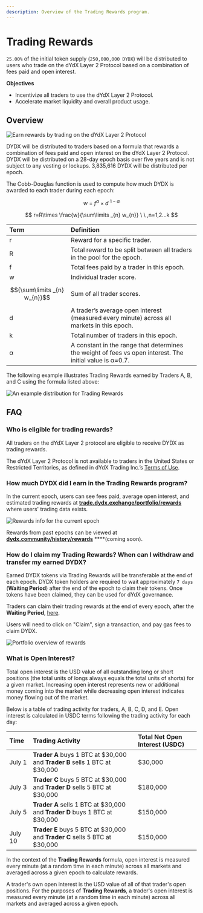 ```yaml
---
description: Overview of the Trading Rewards program.
---
```


# Trading Rewards

`25.00%` of the initial token supply \(`250,000,000 DYDX`\) will be distributed to users who trade on the dYdX Layer 2 Protocol based on a combination of fees paid and open interest.

**Objectives**

* Incentivize all traders to use the dYdX Layer 2 Protocol.
* Accelerate market liquidity and overall product usage.

## **Overview**

![Earn rewards by trading on the dYdX Layer 2 Protocol](../.gitbook/assets/image%20%2814%29.png)

DYDX will be distributed to traders based on a formula that rewards a combination of fees paid and open interest on the dYdX Layer 2 Protocol. DYDX will be distributed on a 28-day epoch basis over five years and is not subject to any vesting or lockups. 3,835,616 DYDX will be distributed per epoch.

The Cobb-Douglas function is used to compute how much DYDX is awarded to each trader during each epoch:

$$
w\ =\ f ^{\alpha } \times d \ ^{1-\alpha }
$$

$$
r=R\times \frac{w}{\sum\limits _{n} w_{n}} \ \ ,n=1,2...k
$$

| Term | Definition |
| :--- | :--- |
| r | Reward for a specific trader. |
| R | Total reward to be split between all traders in the pool for the epoch. |
| f | Total fees paid by a trader in this epoch. |
| w | Individual trader score. |
| $${\sum\limits _{n} w_{n}}$$ | Sum of all trader scores. |
| d | A trader’s average open interest \(measured every minute\) across all markets in this epoch. |
| k | Total number of traders in this epoch. |
| α | A constant in the range that determines the weight of fees vs open interest. The initial value is α=0.7. |

The following example illustrates Trading Rewards earned by Traders A, B, and C using the formula listed above:

![An example distribution for Trading Rewards](../.gitbook/assets/image%20%2838%29.png)

## FAQ

### Who is eligible for trading rewards?

All traders on the dYdX Layer 2 protocol are eligible to receive DYDX as trading rewards.

The dYdX Layer 2 Protocol is not available to traders in the United States or Restricted Territories, as defined in dYdX Trading Inc.’s [Terms of Use](https://dydx.exchange/terms).

### How much DYDX did I earn in the Trading Rewards program?

In the current epoch, users can see fees paid, average open interest, and estimated trading rewards at [**trade.dydx.exchange/portfolio/rewards**](https://trade.dydx.exchange/portfolio/rewards) where users' trading data exists.

![Rewards info for the current epoch](../.gitbook/assets/image%20%2820%29.png)

Rewards from past epochs can be viewed at [**dydx.community/history/rewards**](https://dydx.community/history/rewards) ****\(coming soon\).

### How do I claim my Trading Rewards? When can I withdraw and transfer my earned DYDX?

Earned DYDX tokens via Trading Rewards will be transferable at the end of each epoch. DYDX token holders are required to wait approximately `7 days` \(**Waiting Period**\) after the end of the epoch to claim their tokens. Once tokens have been claimed, they can be used for dYdX governance.

Traders can claim their trading rewards at the end of every epoch, after the **Waiting Period**, [here](https://dydx.community/dashboard). 

Users will need to click on "Claim", sign a transaction, and pay gas fees to claim DYDX.

![Portfolio overview of rewards](../.gitbook/assets/image.png)

### What is Open Interest?

Total open interest is the USD value of all outstanding long or short positions \(the total units of longs always equals the total units of shorts\) for a given market. Increasing open interest represents new or additional money coming into the market while decreasing open interest indicates money flowing out of the market.

Below is a table of trading activity for traders, A, B, C, D, and E. Open interest is calculated in USDC terms following the trading activity for each day:

| Time | Trading Activity | Total Net Open Interest \(USDC\) |
| :--- | :--- | :--- |
| July 1 | **Trader A** buys 1 BTC at $30,000 and **Trader B** sells 1 BTC at $30,000 | $30,000 |
| July 3 | **Trader C** buys 5 BTC at $30,000 and **Trader D** sells 5 BTC at $30,000 | $180,000 |
| July 5 | **Trader A** sells 1 BTC at $30,000 and **Trader D** buys 1 BTC at $30,000 | $150,000 |
| July 10 | **Trader E** buys 5 BTC at $30,000 and **Trader C** sells 5 BTC at $30,000 | $150,000 |

In the context of the **Trading Rewards** formula, open interest is measured every minute \(at a random time in each minute\) across all markets and averaged across a given epoch to calculate rewards.

A trader's own open interest is the USD value of all of that trader's open positions. For the purposes of **Trading Rewards**, a trader's open interest is measured every minute \(at a random time in each minute\) across all markets and averaged across a given epoch.


